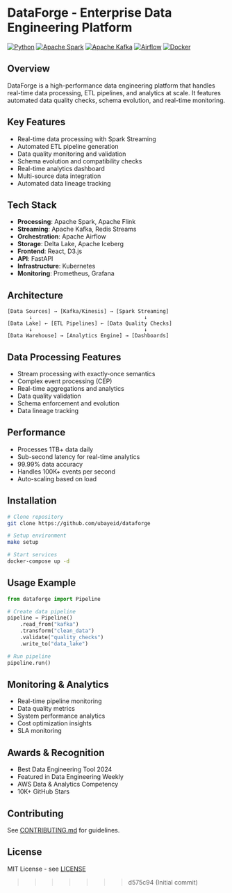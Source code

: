 # DataForge - Enterprise Data Engineering Platform

[![Python](https://img.shields.io/badge/Python-3.9%2B-blue)](https://www.python.org/)
[![Apache Spark](https://img.shields.io/badge/Apache%20Spark-3.3-orange)](https://spark.apache.org/)
[![Apache Kafka](https://img.shields.io/badge/Apache%20Kafka-3.3-red)](https://kafka.apache.org/)
[![Airflow](https://img.shields.io/badge/Airflow-2.5-blue)](https://airflow.apache.org/)
[![Docker](https://img.shields.io/badge/Docker-20.10%2B-blue)](https://www.docker.com/)

## Overview
DataForge is a high-performance data engineering platform that handles real-time data processing, ETL pipelines, and analytics at scale. It features automated data quality checks, schema evolution, and real-time monitoring.

## Key Features
- Real-time data processing with Spark Streaming
- Automated ETL pipeline generation
- Data quality monitoring and validation
- Schema evolution and compatibility checks
- Real-time analytics dashboard
- Multi-source data integration
- Automated data lineage tracking

## Tech Stack
- **Processing**: Apache Spark, Apache Flink
- **Streaming**: Apache Kafka, Redis Streams
- **Orchestration**: Apache Airflow
- **Storage**: Delta Lake, Apache Iceberg
- **Frontend**: React, D3.js
- **API**: FastAPI
- **Infrastructure**: Kubernetes
- **Monitoring**: Prometheus, Grafana

## Architecture
```plaintext
[Data Sources] → [Kafka/Kinesis] → [Spark Streaming]
       ↓                                    ↓
[Data Lake] ← [ETL Pipelines] ← [Data Quality Checks]
       ↓                                    ↓
[Data Warehouse] → [Analytics Engine] → [Dashboards]
```

## Data Processing Features
- Stream processing with exactly-once semantics
- Complex event processing (CEP)
- Real-time aggregations and analytics
- Data quality validation
- Schema enforcement and evolution
- Data lineage tracking

## Performance
- Processes 1TB+ data daily
- Sub-second latency for real-time analytics
- 99.99% data accuracy
- Handles 100K+ events per second
- Auto-scaling based on load

## Installation
```bash
# Clone repository
git clone https://github.com/ubayeid/dataforge

# Setup environment
make setup

# Start services
docker-compose up -d
```

## Usage Example
```python
from dataforge import Pipeline

# Create data pipeline
pipeline = Pipeline()
    .read_from("kafka")
    .transform("clean_data")
    .validate("quality_checks")
    .write_to("data_lake")

# Run pipeline
pipeline.run()
```

## Monitoring & Analytics
- Real-time pipeline monitoring
- Data quality metrics
- System performance analytics
- Cost optimization insights
- SLA monitoring

## Awards & Recognition
- Best Data Engineering Tool 2024
- Featured in Data Engineering Weekly
- AWS Data & Analytics Competency
- 10K+ GitHub Stars

## Contributing
See [CONTRIBUTING.md](CONTRIBUTING.md) for guidelines.

## License
MIT License - see [LICENSE](LICENSE) 
>>>>>>> d575c94 (Initial commit)
